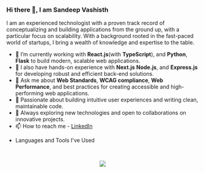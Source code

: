### Hi there 👋, I am Sandeep Vashisth
I am an experienced technologist with a proven track record of conceptualizing and building applications from the ground up, with a particular focus on scalability. With a background rooted in the fast-paced world of startups, I bring a wealth of knowledge and expertise to the table.

- 🔭 I’m currently working with **React.js**(with **TypeScript**), and  **Python**, **Flask** to build modern, scalable web applications.  
- 🐍 I also have hands-on experience with **Next.js** **Node.js**, and **Express.js** for developing robust and efficient back-end solutions.  
- 💬 Ask me about **Web Standards**, **WCAG compliance**, **Web Performance**, and best practices for creating accessible and high-performing web applications.  
- 🌟 Passionate about building intuitive user experiences and writing clean, maintainable code.  
- 🚀 Always exploring new technologies and open to collaborations on innovative projects.  
- 📫 How to reach me - [LinkedIn](https://www.linkedin.com/in/sandeep-vashisth)
<!-- * ⚡ Dive into my thoughts and insights on [Medium](https://medium.com/@hybridappdev)-->
  
* Languages and Tools I've Used
<br>
<p align="center">
  <img src="https://skillicons.dev/icons?i=html,css,js,react,nextjs,tailwind,git,github,nodejs,figma,vercel,vscode,docker,angular,mongodb,postman,py,c,redux,sass,webpack&perline=7" />
</p>
<br><br>
<!--
**svashisth07/svashisth07** is a ✨ _special_ ✨ repository because its `README.md` (this file) appears on your GitHub profile.

Here are some ideas to get you started:

- 🔭 I’m currently working on ...
- 🌱 I’m currently learning ...
- 👯 I’m looking to collaborate on ...
- 🤔 I’m looking for help with ...
- 💬 Ask me about ...
- 📫 How to reach me: ...
- 😄 Pronouns: ...
- ⚡ Fun fact: ...
-->
